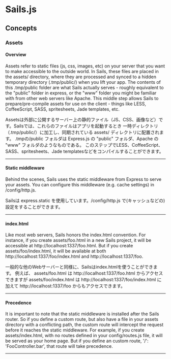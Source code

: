 # Sails.js

## Concepts

### Assets

#### Overview

Assets refer to static files (js, css, images, etc) on your server that you want to make accessible to
the outside world. In Sails, these files are placed in the assets/ directory, where they are processed
and synced to a hidden temporary directory (.tmp/public/) when you lift your app. The contents of this
.tmp/public folder are what Sails actually serves - roughly equivalent to the "public" folder in
express, or the "www" folder you might be familiar with from other web servers like Apache. This
middle step allows Sails to prepare/pre-compile assets for use on the client - things like LESS,
CoffeeScript, SASS, spritesheets, Jade templates, etc.

Assetsは外部に公開するサーバー上の静的ファイル（JS、CSS、画像など）です。Sailsでは、これらのファイルはアプリを起動するとき
一時ディレクトリ（.tmp/public/）に加工し、同期されている assets/ ディレクトリに配置されます。
.tmpの/public フォルダは Express.js の "public" フォルダ、Apache の "www" フォルダのようなものである。
このステップでLESS、CoffeeScript、SASS、spritesheets、Jade templatesなどをコンパイルすることができます。

---

#### Static middleware

Behind the scenes, Sails uses the static middleware from Express to serve your assets. You can configure
this middleware (e.g. cache settings) in /config/http.js.

Sailsは express.static を使用しています。/config/http.js で(キャッシュなどの)設定をすることができます。

---

#### index.html

Like most web servers, Sails honors the index.html convention. For instance, if you create assets/foo.html
in a new Sails project, it will be accessible at http://localhost:1337/foo.html. But if you create
assets/foo/index.html, it will be available at both http://localhost:1337/foo/index.html and
http://localhost:1337/foo.

一般的な他のWebサーバーと同様に、Sailsはindex.htmlを使うことができます。 例えば、 assets/foo.html は
http://localhost:1337/foo.html からアクセスできますが assets/foo/index.html は
http://localhost:1337/foo/index.html に加えて http://localhost:1337/foo からもアクセスできます。

---

#### Precedence

It is important to note that the static middleware is installed after the Sails router. So if you define a
custom route, but also have a file in your assets directory with a conflicting path, the custom route will
intercept the request before it reaches the static middleware. For example, if you create assets/index.html,
with no routes defined in your config/routes.js file, it will be served as your home page. But if you define
an custom route, '/': 'FooController.bar', that route will take precedence.

---










